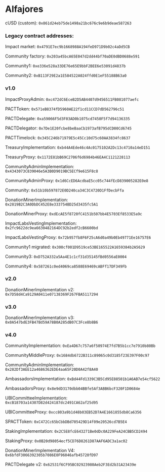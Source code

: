 # Alfajores

cUSD (custom): `0x861d24eb75de1498a21bc676c9e6b9deae587263`

### Legacy contract addresses:
Impact market: `0x4791E7ec9b1668988A194feD971D9b02c4aDd5CB`

Community factory: `0x203a45bcA65E047d2dd44bf70aDE0dBD0688e591`

Community1: `0xe336e528a33DE76e65E9bbF2BEE6e53091d4837b`

Community2: `0xB113F29E2a1E584522A024ffd0E1eF55188B63a0`


### v1.0

ImpactProxyAdmin: `0xc472dC6EceB2D5AB4407d9456511FB081077aefc`

PACTToken: `0x571eB8374fD5960AE22f1cd11CCD7dD562796c51`

PACTDelegate: `0xa59066F5d3F03AD0b1075cd7450F5f7d94136335`

PACTDelegator: `0x7De1E20fcbe8beBaaCb1973afB795dCD00Cd6745`

PACTTimelock: `0x345C246b71979E5c45Cc10d75c60AA3834fc8637`

TreasuryImplementation: `0xb44A4Ede46c4Ac0175102A2Dc13c4710a14eD151`

TreasuryProxy: `0x1172E81bB69C2706f6d6984b46EA4C1121228113`

CommunityAdminImplementation: `0x4343073C839046e5A3B0D9019BC5ECf9e615F8c8`

CommunityAdminProxy: `0x1d6CcED6AcdbaE5cc05c744fEcD839005282E0e8`

Community: `0x51b10b597872E0D240ca34C3C4720D1FfDecbFfa`

DonationMinerImplementation: `0x2819B2C3A0DbDC452E8e333754BD25d3435fc5A1`

DonationMinerProxy: `0xdEcAE5f8720fC4151b507bb4E5703Ef8533E5a9c`

ImpactLabsVestingImplementation: `0x2fc9622dc9ea6630482164DC92b2edf2cB6600bd`

ImpactLabsVestingProxy: `0x72b957fb8F6F25cA6d0a49b0Eb49771Ee16757E6`


Community1 migrated: `0x300cf001D9519ce53BE165522A1659384b2A5629`

Community3: `0xD752A332a5Aa4E1c1cf31d35145fBd0556aE0004`

Community4: `0x587261c0ed4069ca8588E69469cABFf17DF349Fb`



### v2.0
DonationMinerImplementation v2: `0x7D58d4Ca9129A0411e07138369F267FBA5117294`

### v3.0
DonationMinerImplementation v3: `0x0A547bdE3FB47Bd59A78B0A285dB07C3Fce8b8B6`


### v4.0
CommunityImplementation: `0xEa4D67c757a6f50974E7fd7B5b1cc7e7910b80Bb`

CommunityMiddleProxy: `0x1684db6722B311c89065c0d3185f23E397F00c97`

CommunityAdminImplementation: `0x282Df3AEE12a4686362EDE4aa65F20D0A42f8A40`

AmbassadorsImplementation: `0xBd44Fd1339C3B5Cd95E88501b1A6AB7e54cf5622`

AmbassadorsProxy: `0x8e9dD3170dbb04BBfe5Af3ABB6bcF320F1D0684e`

UBICommitteeImplementation: `0xcB18703a14307D82d424187dc2491CA62af25d95`

UBICommitteeProxy: `0xcc803a9b1d48b03EB52D7A4E1661855db8Ca6356`

SPACTToken: `0xC472Cc65bCbbDBd705429D14f09e20526cd7B5E4`

StakingImplementation: `0x2C5E8fcE643271Be0dDc0A229FeA24CBB5CD2494`

StakingProxy: `0x0B20d98054ecf5CD76D8261D87AAF6ADC3a1ac02`

DonationMinerImplementation V4: `0x6bfdF3066392305b7086E0F96046afb45720fD97`

PACTDelegate v2: `0x62531f6CF95BC02923980Aeb2F3Ed2b31A23439e`







